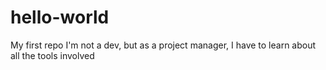 # hello-world
My first repo
I'm not a dev, but as a project manager, I have to learn about all the tools involved
